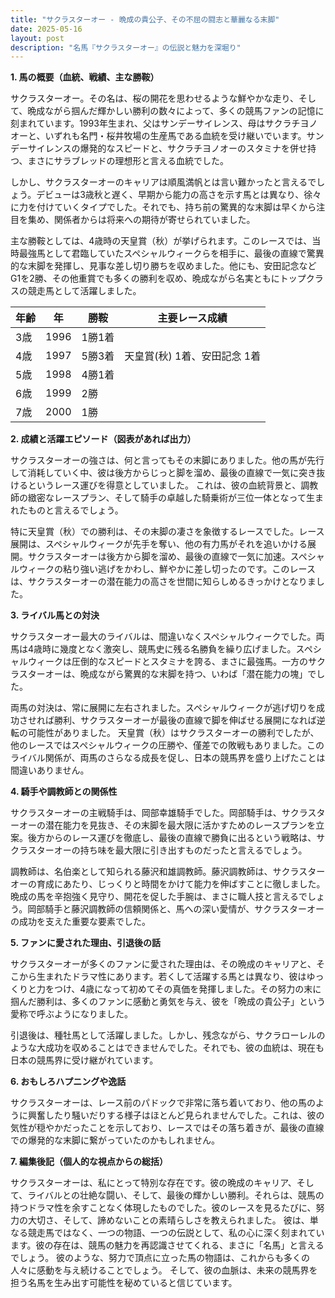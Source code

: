 ```yaml
---
title: "サクラスターオー - 晩成の貴公子、その不屈の闘志と華麗なる末脚"
date: 2025-05-16
layout: post
description: "名馬『サクラスターオー』の伝説と魅力を深堀り"
---
```


**1. 馬の概要（血統、戦績、主な勝鞍）**

サクラスターオー。その名は、桜の開花を思わせるような鮮やかな走り、そして、晩成ながら掴んだ輝かしい勝利の数々によって、多くの競馬ファンの記憶に刻まれています。1993年生まれ、父はサンデーサイレンス、母はサクラチヨノオーと、いずれも名門・桜井牧場の生産馬である血統を受け継いでいます。サンデーサイレンスの爆発的なスピードと、サクラチヨノオーのスタミナを併せ持つ、まさにサラブレッドの理想形と言える血統でした。

しかし、サクラスターオーのキャリアは順風満帆とは言い難かったと言えるでしょう。デビューは3歳秋と遅く、早期から能力の高さを示す馬とは異なり、徐々に力を付けていくタイプでした。それでも、持ち前の驚異的な末脚は早くから注目を集め、関係者からは将来への期待が寄せられていました。

主な勝鞍としては、4歳時の天皇賞（秋）が挙げられます。このレースでは、当時最強馬として君臨していたスペシャルウィークらを相手に、最後の直線で驚異的な末脚を発揮し、見事な差し切り勝ちを収めました。他にも、安田記念などG1を2勝、その他重賞でも多くの勝利を収め、晩成ながら名実ともにトップクラスの競走馬として活躍しました。

| 年齢 | 年 | 勝鞍 | 主要レース成績 |
|---|---|---|---|
| 3歳 | 1996 | 1勝1着 |  |
| 4歳 | 1997 | 5勝3着 | 天皇賞(秋) 1着、安田記念 1着 |
| 5歳 | 1998 | 4勝1着 |  |
| 6歳 | 1999 | 2勝 |  |
| 7歳 | 2000 | 1勝 |  |


**2. 成績と活躍エピソード（図表があれば出力）**


サクラスターオーの強さは、何と言ってもその末脚にありました。他の馬が先行して消耗していく中、彼は後方からじっと脚を溜め、最後の直線で一気に突き抜けるというレース運びを得意としていました。  これは、彼の血統背景と、調教師の緻密なレースプラン、そして騎手の卓越した騎乗術が三位一体となって生まれたものと言えるでしょう。

特に天皇賞（秋）での勝利は、その末脚の凄さを象徴するレースでした。レース展開は、スペシャルウィークが先手を奪い、他の有力馬がそれを追いかける展開。サクラスターオーは後方から脚を溜め、最後の直線で一気に加速。スペシャルウィークの粘り強い逃げをかわし、鮮やかに差し切ったのです。このレースは、サクラスターオーの潜在能力の高さを世間に知らしめるきっかけとなりました。


**3. ライバル馬との対決**

サクラスターオー最大のライバルは、間違いなくスペシャルウィークでした。両馬は4歳時に幾度となく激突し、競馬史に残る名勝負を繰り広げました。スペシャルウィークは圧倒的なスピードとスタミナを誇る、まさに最強馬。一方のサクラスターオーは、晩成ながら驚異的な末脚を持つ、いわば「潜在能力の塊」でした。

両馬の対決は、常に展開に左右されました。スペシャルウィークが逃げ切りを成功させれば勝利、サクラスターオーが最後の直線で脚を伸ばせる展開になれば逆転の可能性がありました。  天皇賞（秋）はサクラスターオーの勝利でしたが、他のレースではスペシャルウィークの圧勝や、僅差での敗戦もありました。このライバル関係が、両馬のさらなる成長を促し、日本の競馬界を盛り上げたことは間違いありません。


**4. 騎手や調教師との関係性**

サクラスターオーの主戦騎手は、岡部幸雄騎手でした。岡部騎手は、サクラスターオーの潜在能力を見抜き、その末脚を最大限に活かすためのレースプランを立案。後方からのレース運びを徹底し、最後の直線で勝負に出るという戦略は、サクラスターオーの持ち味を最大限に引き出すものだったと言えるでしょう。

調教師は、名伯楽として知られる藤沢和雄調教師。藤沢調教師は、サクラスターオーの育成にあたり、じっくりと時間をかけて能力を伸ばすことに徹しました。晩成の馬を辛抱強く見守り、開花を促した手腕は、まさに職人技と言えるでしょう。岡部騎手と藤沢調教師の信頼関係と、馬への深い愛情が、サクラスターオーの成功を支えた重要な要素でした。


**5. ファンに愛された理由、引退後の話**

サクラスターオーが多くのファンに愛された理由は、その晩成のキャリアと、そこから生まれたドラマ性にあります。若くして活躍する馬とは異なり、彼はゆっくりと力をつけ、4歳になって初めてその真価を発揮しました。その努力の末に掴んだ勝利は、多くのファンに感動と勇気を与え、彼を「晩成の貴公子」という愛称で呼ぶようになりました。

引退後は、種牡馬として活躍しました。しかし、残念ながら、サクラローレルのような大成功を収めることはできませんでした。それでも、彼の血統は、現在も日本の競馬界に受け継がれています。


**6. おもしろハプニングや逸話**

サクラスターオーは、レース前のパドックで非常に落ち着いており、他の馬のように興奮したり騒いだりする様子はほとんど見られませんでした。これは、彼の気性が穏やかだったことを示しており、レースではその落ち着きが、最後の直線での爆発的な末脚に繋がっていたのかもしれません。


**7. 編集後記（個人的な視点からの総括）**

サクラスターオーは、私にとって特別な存在です。彼の晩成のキャリア、そして、ライバルとの壮絶な闘い、そして、最後の輝かしい勝利。それらは、競馬の持つドラマ性を余すことなく体現したものでした。彼のレースを見るたびに、努力の大切さ、そして、諦めないことの素晴らしさを教えられました。  彼は、単なる競走馬ではなく、一つの物語、一つの伝説として、私の心に深く刻まれています。彼の存在は、競馬の魅力を再認識させてくれる、まさに「名馬」と言えるでしょう。  彼のような、努力で頂点に立った馬の物語は、これからも多くの人々に感動を与え続けることでしょう。  そして、彼の血脈は、未来の競馬界を担う名馬を生み出す可能性を秘めていると信じています。
